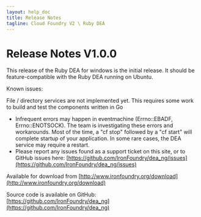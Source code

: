 ```yaml
---
layout: help_doc
title: Release Notes
tagline: Cloud Foundry V2 \ Ruby DEA
---
```


# Release Notes V1.0.0

This release of the Ruby DEA for windows is the initial release. It should be feature-compatible with the Ruby DEA running on Ubuntu.

Known issues:

File / directory services are not implemented yet. This requires some work to build and test the components written in Go

* Infrequent errors may happen in eventmachine (Errno::EBADF, Errno::ENOTSOCK). The team is investigating these errors and workarounds. Most of the time, a "cf stop" followed by a "cf start" will complete startup of your application. In some rare cases, the DEA service may require a restart.
* Please report any issues found as a support ticket on this site, or to GitHub issues here: [https://github.com/IronFoundry/dea_ng/issues](https://github.com/IronFoundry/dea_ng/issues)

Available for download from [http://www.ironfoundry.org/download](http://www.ironfoundry.org/download)

Source code is available on GitHub: [https://github.com/IronFoundry/dea_ng](https://github.com/IronFoundry/dea_ng)
